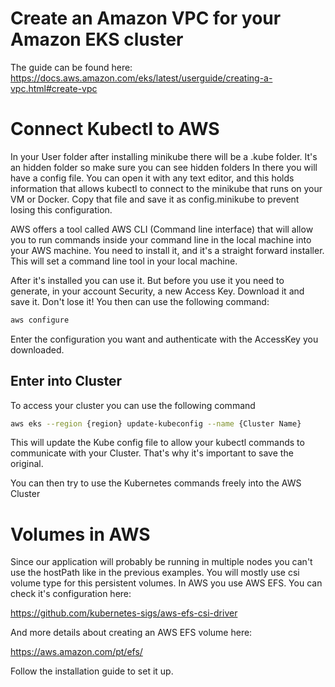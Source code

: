# Create an Amazon VPC for your Amazon EKS cluster

The guide can be found here:
https://docs.aws.amazon.com/eks/latest/userguide/creating-a-vpc.html#create-vpc

# Connect Kubectl to AWS

In your User folder after installing minikube there will be a .kube folder. It's an hidden folder so make sure you can see hidden folders
In there you will have a config file. You can open it with any text editor, and this holds information that allows kubectl to connect to the minikube that runs on your VM or Docker. 
Copy that file and save it as config.minikube to prevent losing this configuration.

AWS offers a tool called AWS CLI (Command line interface) that will allow you to run commands inside your command line in the local machine into your AWS machine.
You need to install it, and it's a straight forward installer.
This will set a command line tool in your local machine.

After it's installed you can use it. But before you use it you need to generate, in your account Security, a new Access Key. Download it and save it. Don't lose it!
You then can use the following command:
```sh
aws configure
```
Enter the configuration you want and authenticate with the AccessKey you downloaded.

## Enter into Cluster

To access your cluster you can use the following command

```sh
aws eks --region {region} update-kubeconfig --name {Cluster Name}
```

This will update the Kube config file to allow your kubectl commands to communicate with your Cluster. That's why it's important to save the original.

You can then try to use the Kubernetes commands freely into the AWS Cluster

# Volumes in AWS

Since our application will probably be running in multiple nodes you can't use the hostPath like in the previous examples. You will mostly use csi volume type for this persistent volumes. In AWS you use AWS EFS. You can check it's configuration here:

https://github.com/kubernetes-sigs/aws-efs-csi-driver

And more details about creating an AWS EFS volume here:

https://aws.amazon.com/pt/efs/

Follow the installation guide to set it up.
